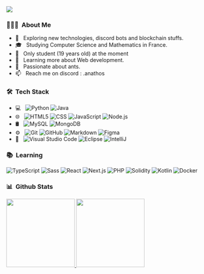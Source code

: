 <img src="https://i.imgur.com/8jJ6oPW.gif">

<h3> 👨🏻‍💻 &nbsp;About Me </h3>

- 🤔 &nbsp; Exploring new technologies, discord bots and blockchain stuffs.
- 🎓 &nbsp; Studying Computer Science and Mathematics in France.
- 💼 &nbsp; Only student (19 years old) at the moment
- 🌱 &nbsp; Learning more about Web development.
- 🐜 &nbsp; Passionate about ants.
- 📫 &nbsp; Reach me on discord : .anathos

<h3> 🛠 &nbsp;Tech Stack</h3>

- 💻 &nbsp;
  ![Python](https://img.shields.io/badge/-Python-333333?style=flat&logo=python)
  ![Java](https://img.shields.io/badge/-Java-333333?style=flat&logo=java&logoColor=007396)
- 🌐 &nbsp;
  ![HTML5](https://img.shields.io/badge/-HTML5-333333?style=flat&logo=HTML5)
  ![CSS](https://img.shields.io/badge/-CSS-333333?style=flat&logo=CSS3&logoColor=1572B6)
  ![JavaScript](https://img.shields.io/badge/-JavaScript-333333?style=flat&logo=javascript)
  ![Node.js](https://img.shields.io/badge/-Node.js-333333?style=flat&logo=node.js)
- 🛢 &nbsp;
  ![MySQL](https://img.shields.io/badge/-MySQL-333333?style=flat&logo=mysql)
  ![MongoDB](https://img.shields.io/badge/-MongoDB-333333?style=flat&logo=mongodb)
- ⚙️ &nbsp;
  ![Git](https://img.shields.io/badge/-Git-333333?style=flat&logo=git)
  ![GitHub](https://img.shields.io/badge/-GitHub-333333?style=flat&logo=github)
  ![Markdown](https://img.shields.io/badge/-Markdown-333333?style=flat&logo=markdown)
  ![Figma](https://img.shields.io/badge/-Figma-333333?style=flat&logo=figma&logoColor=F24E1E)
- 🔧 &nbsp;
  ![Visual Studio Code](https://img.shields.io/badge/-Visual%20Studio%20Code-333333?style=flat&logo=visual-studio-code&logoColor=007ACC)
  ![Eclipse](https://img.shields.io/badge/-Eclipse-333333?style=flat&logo=eclipse-ide&logoColor=2C2255)
  ![IntelliJ](https://img.shields.io/badge/-IntelliJ-333333?style=flat&logo=intellij-idea&logoColor=FF5722)

<h3> 📚 &nbsp;Learning </h3>

![TypeScript](https://img.shields.io/badge/-TypeScript-333333?style=flat&logo=typescript)
![Sass](https://img.shields.io/badge/-Sass-333333?style=flat&logo=sass)
![React](https://img.shields.io/badge/-React-333333?style=flat&logo=react)
![Next.js](https://img.shields.io/badge/-Next.js-333333?style=flat&logo=next.js)
![PHP](https://img.shields.io/badge/-PHP-333333?style=flat&logo=php&logoColor=777BB4)
![Solidity](https://img.shields.io/badge/-Solidity-333333?style=flat&logo=solidity&logoColor=363636)
![Kotlin](https://img.shields.io/badge/-Kotlin-333333?style=flat&logo=kotlin)
![Docker](https://img.shields.io/badge/-Docker-333333?style=flat&logo=docker)


<h3> 📊 &nbsp;Github Stats </h3>

<a href="https://github.com/AVS1508">
  <img height="180em" src="https://github-readme-stats.vercel.app/api?username=EAnathos&theme=buefy&show_icons=true" />
  <img height="180em" src="https://github-readme-stats.vercel.app/api/top-langs/?username=EAnathos&theme=buefy&layout=compact" />
</a>

<!--
<h3> 🤝🏻 &nbsp;Connect with Me </h3>

<p align="center">
<a href="https://www.adityavsingh.com/"><img alt="Website" src="https://img.shields.io/badge/Website-www.adityavsingh.com-blue?style=flat-square&logo=google-chrome"></a>
<a href="https://www.linkedin.com/in/AVS1508/"><img alt="LinkedIn" src="https://img.shields.io/badge/LinkedIn-Aditya%20Vikram%20Singh-blue?style=flat-square&logo=linkedin"></a>
<a href="https://www.instagram.com/adityavs_/"><img alt="Instagram" src="https://img.shields.io/badge/Instagram-adityavs__-blue?style=flat-square&logo=instagram"></a>
<a href="mailto:avsingh@umass.edu"><img alt="Email" src="https://img.shields.io/badge/Email-avsingh@umass.edu-blue?style=flat-square&logo=gmail"></a>
</p>
-->

